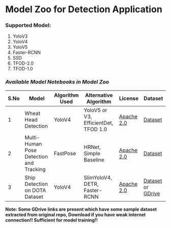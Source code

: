 # **Model Zoo for Detection Application**

### **Supported Model:**

1. YoloV3
2. YoloV4
3. YoloV5
4. Faster-RCNN
5. SSD
6. TFOD-2.0
7. TFOD-1.0

### ***Available Model Notebooks in Model Zoo***

| S.No | Model                | Algorithm Used | Alternative Algorithm                | License | Dataset |
|------|----------------------|----------------|--------------------------------------|---------|---------|
| 1    | Wheat Head Detection | YoloV4         | YoloV5 or V3, EfficientDet, TFOD 1.0 |  [Apache 2.0](https://github.com/DARK-art108/CoinShift-Imaging/blob/main/LICENSE.md)      | [Dataset](https://www.kaggle.com/c/global-wheat-detection/data) |
| 2    | Multi-Human Pose Detection and Tracking | FastPose       | HRNet, Simple Baseline  | [Apache 2.0](https://github.com/DARK-art108/CoinShift-Imaging/blob/main/LICENSE.md) | [Dataset](https://cocodataset.org/#download) |
| 3     | Ship Detection on DOTA Dataset | YoloV4 | SlimYoloV4, DETR, Faster-RCNN | [Apache 2.0](https://github.com/DARK-art108/CoinShift-Imaging/blob/main/LICENSE.md) |[Dataset](https://captain-whu.github.io/DOTA/dataset.html) or [GDrive](https://drive.google.com/file/d/1lG5s3TzlHGKkAfF0JQ1hwmCpGWRbNw--/view?usp=sharing) |


**Note: Some GDrive links are present which have some sample dataset extracted from original repo, Download if you have weak internet connection!! Sufficient for model training!!**
